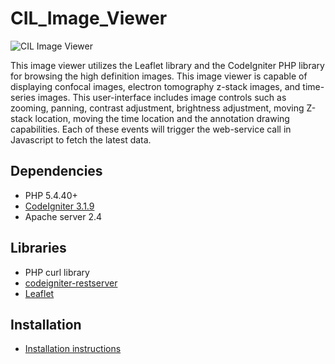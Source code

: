 # CIL_Image_Viewer

![CIL Image Viewer](https://spirilli.crbs.ucsd.edu/images/cil_image_viewer_demo.JPG)

This image viewer utilizes the Leaflet library and the CodeIgniter PHP library for browsing the high definition images.
This image viewer is capable of displaying confocal images, electron tomography z-stack images, and time-series images. 
This user-interface includes image controls such as zooming, panning, contrast adjustment, brightness adjustment, moving 
Z-stack location, moving the time location and the annotation drawing capabilities. Each of these events will trigger 
the web-service call in Javascript to fetch the latest data.


## Dependencies
* PHP 5.4.40+
* [CodeIgniter 3.1.9](https://www.codeigniter.com/)
* Apache server 2.4


## Libraries
* PHP curl library
* [codeigniter-restserver](https://github.com/chriskacerguis/codeigniter-restserver)
* [Leaflet](https://leafletjs.com/)

## Installation
* [Installation instructions](https://github.com/CRBS/CIL_Image_Viewer/wiki/Installation)
